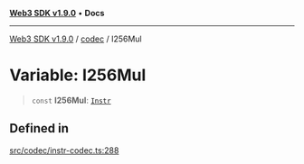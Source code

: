 [**Web3 SDK v1.9.0**](../../../README.md) • **Docs**

***

[Web3 SDK v1.9.0](../../../globals.md) / [codec](../README.md) / I256Mul

# Variable: I256Mul

> `const` **I256Mul**: [`Instr`](../type-aliases/Instr.md)

## Defined in

[src/codec/instr-codec.ts:288](https://github.com/Mystic-Nayy/alephium-web3/blob/c1afd789a197ce5fe21f08c2965942090157c33d/packages/web3/src/codec/instr-codec.ts#L288)
